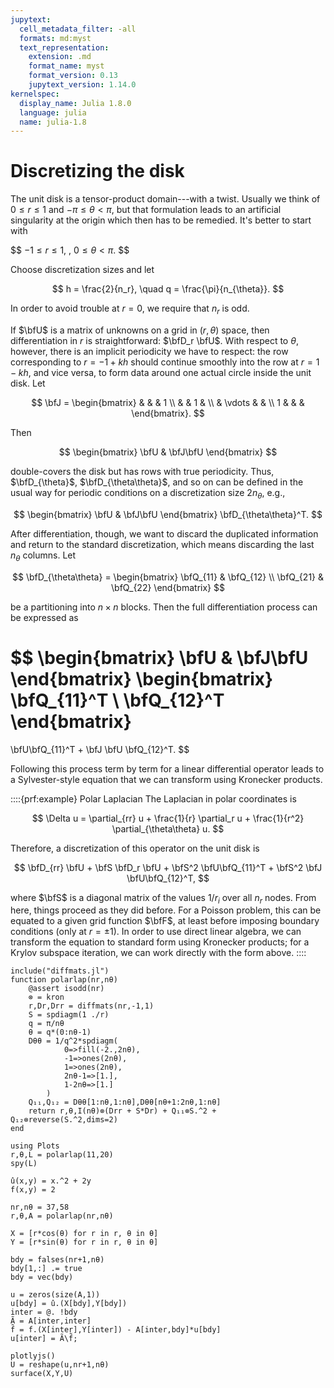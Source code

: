 ```yaml
---
jupytext:
  cell_metadata_filter: -all
  formats: md:myst
  text_representation:
    extension: .md
    format_name: myst
    format_version: 0.13
    jupytext_version: 1.14.0
kernelspec:
  display_name: Julia 1.8.0
  language: julia
  name: julia-1.8
---
```


# Discretizing the disk

The unit disk is a tensor-product domain---with a twist. Usually we think of $0\le r \le 1$ and $-\pi\le \theta < \pi$, but that formulation leads to an artificial singularity at the origin which then has to be remedied. It's better to start with 

$$
$-1 \le r \le 1$, \, $0 \le \theta < \pi$. 
$$

Choose discretization sizes and let

$$
h = \frac{2}{n_r}, \quad q = \frac{\pi}{n_{\theta}}. 
$$

In order to avoid trouble at $r=0$, we require that $n_r$ is odd. 

If $\bfU$ is a matrix of unknowns on a grid in $(r,\theta)$ space, then differentiation in $r$ is straightforward: $\bfD_r \bfU$. With respect to $\theta$, however, there is an implicit periodicity we have to respect: the row corresponding to $r=-1+kh$ should continue smoothly into the row at $r=1-kh$, and vice versa, to form data around one actual circle inside the unit disk. Let

$$
\bfJ = 
\begin{bmatrix}
  & & & 1 \\ & & 1 & \\ & \vdots & & \\ 1 & & & 
\end{bmatrix}. 
$$

Then 

$$
\begin{bmatrix}
  \bfU & \bfJ\bfU
\end{bmatrix}
$$

double-covers the disk but has rows with true periodicity. Thus, $\bfD_{\theta}$,  $\bfD_{\theta\theta}$, and so on can be defined in the usual way for periodic conditions on a discretization size $2n_{\theta}$, e.g.,

$$
\begin{bmatrix}
  \bfU & \bfJ\bfU
\end{bmatrix} \bfD_{\theta\theta}^T. 
$$

After differentiation, though, we want to discard the duplicated information and return to the standard discretization, which means discarding the last $n_\theta$ columns. Let 

$$
\bfD_{\theta\theta} = 
\begin{bmatrix}
  \bfQ_{11} & \bfQ_{12} \\ \bfQ_{21} & \bfQ_{22} 
\end{bmatrix}
$$

be a partitioning into $n\times n$ blocks. Then the full differentiation process can be expressed as 

$$
\begin{bmatrix}
  \bfU & \bfJ\bfU
\end{bmatrix}
\begin{bmatrix}
  \bfQ_{11}^T \\ \bfQ_{12}^T 
\end{bmatrix} 
= 
\bfU\bfQ_{11}^T + \bfJ \bfU \bfQ_{12}^T. 
$$

Following this process term by term for a linear differential operator leads to a Sylvester-style equation that we can transform using Kronecker products. 

::::{prf:example} Polar Laplacian
The Laplacian in polar coordinates is 

$$
\Delta u = \partial_{rr} u + \frac{1}{r} \partial_r u + \frac{1}{r^2} \partial_{\theta\theta} u. 
$$

Therefore, a discretization of this operator on the unit disk is

$$
\bfD_{rr} \bfU + \bfS \bfD_r \bfU + \bfS^2 \bfU\bfQ_{11}^T  +  \bfS^2 \bfJ \bfU\bfQ_{12}^T, 
$$

where $\bfS$ is a diagonal matrix of the values $1/r_i$ over all $n_r$ nodes. From here, things proceed as they did before. For a Poisson problem, this can be equated to a given grid function $\bfF$, at least before imposing boundary conditions (only at $r=\pm 1$). In order to use direct linear algebra, we can transform the equation to standard form using Kronecker products; for a Krylov subspace iteration, we can work directly with the form above. 
::::

```{code-cell}
include("diffmats.jl")
function polarlap(nr,nθ)
    @assert isodd(nr)
    ⊗ = kron
    r,Dr,Drr = diffmats(nr,-1,1)
    S = spdiagm(1 ./r)
    q = π/nθ
    θ = q*(0:nθ-1)
    Dθθ = 1/q^2*spdiagm(
            0=>fill(-2.,2nθ),
            -1=>ones(2nθ),
            1=>ones(2nθ),
            2nθ-1=>[1.],
            1-2nθ=>[1.]
        )
    Q₁₁,Q₁₂ = Dθθ[1:nθ,1:nθ],Dθθ[nθ+1:2nθ,1:nθ]
    return r,θ,I(nθ)⊗(Drr + S*Dr) + Q₁₁⊗S.^2 + Q₁₂⊗reverse(S.^2,dims=2)
end

using Plots
r,θ,L = polarlap(11,20)
spy(L)
```

```{code-cell}
û(x,y) = x.^2 + 2y
f(x,y) = 2

nr,nθ = 37,58
r,θ,A = polarlap(nr,nθ)

X = [r*cos(θ) for r in r, θ in θ]
Y = [r*sin(θ) for r in r, θ in θ]

bdy = falses(nr+1,nθ)
bdy[1,:] .= true 
bdy = vec(bdy)

u = zeros(size(A,1))
u[bdy] = û.(X[bdy],Y[bdy])
inter = @. !bdy
Ã = A[inter,inter]
f̃ = f.(X[inter],Y[inter]) - A[inter,bdy]*u[bdy]
u[inter] = Ã\f̃;
```

```{code-cell}
plotlyjs()
U = reshape(u,nr+1,nθ)
surface(X,Y,U)
```
